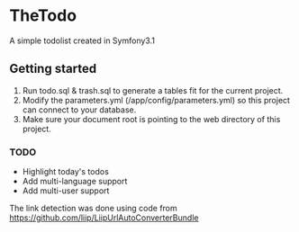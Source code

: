 # TheTodo
A simple todolist created in Symfony3.1

## Getting started
1. Run todo.sql & trash.sql to generate a tables fit for the current project.
2. Modify the parameters.yml (/app/config/parameters.yml) so this project can connect to your database.
3. Make sure your document root is pointing to the web directory of this project.

### TODO
- Highlight today's todos
- Add multi-language support
- Add multi-user support

The link detection was done using code from https://github.com/liip/LiipUrlAutoConverterBundle
